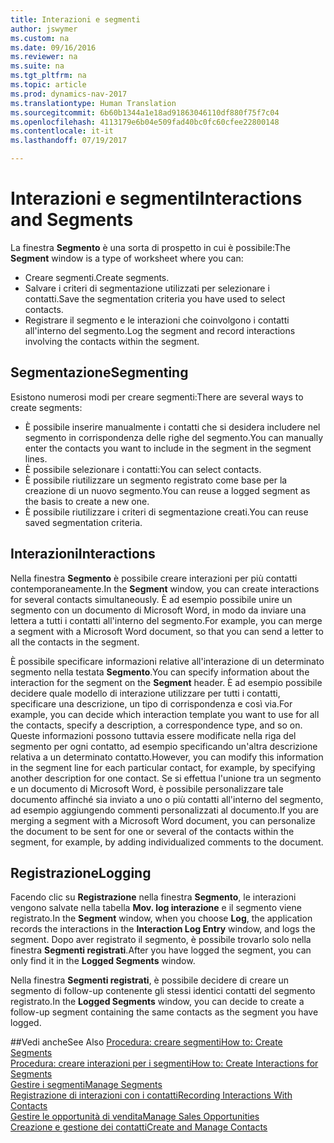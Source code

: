 ```yaml
---
title: Interazioni e segmenti
author: jswymer
ms.custom: na
ms.date: 09/16/2016
ms.reviewer: na
ms.suite: na
ms.tgt_pltfrm: na
ms.topic: article
ms.prod: dynamics-nav-2017
ms.translationtype: Human Translation
ms.sourcegitcommit: 6b60b1344a1e18ad91863046110df880f75f7c04
ms.openlocfilehash: 4113179e6b04e509fad40bc0fc60cfee22800148
ms.contentlocale: it-it
ms.lasthandoff: 07/19/2017

---
```

# <a name="interactions-and-segments"></a><span data-ttu-id="a5885-102">Interazioni e segmenti</span><span class="sxs-lookup"><span data-stu-id="a5885-102">Interactions and Segments</span></span>
<span data-ttu-id="a5885-103">La finestra **Segmento** è una sorta di prospetto in cui è possibile:</span><span class="sxs-lookup"><span data-stu-id="a5885-103">The **Segment** window is a type of worksheet where you can:</span></span>

* <span data-ttu-id="a5885-104">Creare segmenti.</span><span class="sxs-lookup"><span data-stu-id="a5885-104">Create segments.</span></span>
* <span data-ttu-id="a5885-105">Salvare i criteri di segmentazione utilizzati per selezionare i contatti.</span><span class="sxs-lookup"><span data-stu-id="a5885-105">Save the segmentation criteria you have used to select contacts.</span></span>
* <span data-ttu-id="a5885-106">Registrare il segmento e le interazioni che coinvolgono i contatti all'interno del segmento.</span><span class="sxs-lookup"><span data-stu-id="a5885-106">Log the segment and record interactions involving the contacts within the segment.</span></span>

## <a name="segmenting"></a><span data-ttu-id="a5885-107">Segmentazione</span><span class="sxs-lookup"><span data-stu-id="a5885-107">Segmenting</span></span>
<span data-ttu-id="a5885-108">Esistono numerosi modi per creare segmenti:</span><span class="sxs-lookup"><span data-stu-id="a5885-108">There are several ways to create segments:</span></span>

* <span data-ttu-id="a5885-109">È possibile inserire manualmente i contatti che si desidera includere nel segmento in corrispondenza delle righe del segmento.</span><span class="sxs-lookup"><span data-stu-id="a5885-109">You can manually enter the contacts you want to include in the segment in the segment lines.</span></span>
* <span data-ttu-id="a5885-110">È possibile selezionare i contatti:</span><span class="sxs-lookup"><span data-stu-id="a5885-110">You can select contacts.</span></span>
* <span data-ttu-id="a5885-111">È possibile riutilizzare un segmento registrato come base per la creazione di un nuovo segmento.</span><span class="sxs-lookup"><span data-stu-id="a5885-111">You can reuse a logged segment as the basis to create a new one.</span></span>
* <span data-ttu-id="a5885-112">È possibile riutilizzare i criteri di segmentazione creati.</span><span class="sxs-lookup"><span data-stu-id="a5885-112">You can reuse saved segmentation criteria.</span></span>

## <a name="interactions"></a><span data-ttu-id="a5885-113">Interazioni</span><span class="sxs-lookup"><span data-stu-id="a5885-113">Interactions</span></span>
<span data-ttu-id="a5885-114">Nella finestra **Segmento** è possibile creare interazioni per più contatti contemporaneamente.</span><span class="sxs-lookup"><span data-stu-id="a5885-114">In the **Segment** window, you can create interactions for several contacts simultaneously.</span></span> <span data-ttu-id="a5885-115">È ad esempio possibile unire un segmento con un documento di Microsoft Word, in modo da inviare una lettera a tutti i contatti all'interno del segmento.</span><span class="sxs-lookup"><span data-stu-id="a5885-115">For example, you can merge a segment with a Microsoft Word document, so that you can send a letter to all the contacts in the segment.</span></span>

<span data-ttu-id="a5885-116">È possibile specificare informazioni relative all'interazione di un determinato segmento nella testata **Segmento**.</span><span class="sxs-lookup"><span data-stu-id="a5885-116">You can specify information about the interaction for the segment on the **Segment** header.</span></span> <span data-ttu-id="a5885-117">È ad esempio possibile decidere quale modello di interazione utilizzare per tutti i contatti, specificare una descrizione, un tipo di corrispondenza e così via.</span><span class="sxs-lookup"><span data-stu-id="a5885-117">For example, you can decide which interaction template you want to use for all the contacts, specify a description, a correspondence type, and so on.</span></span> <span data-ttu-id="a5885-118">Queste informazioni possono tuttavia essere modificate nella riga del segmento per ogni contatto, ad esempio specificando un'altra descrizione relativa a un determinato contatto.</span><span class="sxs-lookup"><span data-stu-id="a5885-118">However, you can modify this information in the segment line for each particular contact, for example, by specifying another description for one contact.</span></span> <span data-ttu-id="a5885-119">Se si effettua l'unione tra un segmento e un documento di Microsoft Word, è possibile personalizzare tale documento affinché sia inviato a uno o più contatti all'interno del segmento, ad esempio aggiungendo commenti personalizzati al documento.</span><span class="sxs-lookup"><span data-stu-id="a5885-119">If you are merging a segment with a Microsoft Word document, you can personalize the document to be sent for one or several of the contacts within the segment, for example, by adding individualized comments to the document.</span></span>

## <a name="logging"></a><span data-ttu-id="a5885-120">Registrazione</span><span class="sxs-lookup"><span data-stu-id="a5885-120">Logging</span></span>
<span data-ttu-id="a5885-121">Facendo clic su **Registrazione** nella finestra **Segmento**, le interazioni vengono salvate nella tabella **Mov. log interazione** e il segmento viene registrato.</span><span class="sxs-lookup"><span data-stu-id="a5885-121">In the **Segment** window, when you choose **Log**, the application records the interactions in the **Interaction Log Entry** window, and logs the segment.</span></span> <span data-ttu-id="a5885-122">Dopo aver registrato il segmento, è possibile trovarlo solo nella finestra **Segmenti registrati**.</span><span class="sxs-lookup"><span data-stu-id="a5885-122">After you have logged the segment, you can only find it in the **Logged Segments** window.</span></span>

<span data-ttu-id="a5885-123">Nella finestra **Segmenti registrati**, è possibile decidere di creare un segmento di follow-up contenente gli stessi identici contatti del segmento registrato.</span><span class="sxs-lookup"><span data-stu-id="a5885-123">In the **Logged Segments** window, you can decide to create a follow-up segment containing the same contacts as the segment you have logged.</span></span>


##<a name="see-also"></a><span data-ttu-id="a5885-124">Vedi anche</span><span class="sxs-lookup"><span data-stu-id="a5885-124">See Also</span></span>
[<span data-ttu-id="a5885-125">Procedura: creare segmenti</span><span class="sxs-lookup"><span data-stu-id="a5885-125">How to: Create Segments</span></span>](marketing-how-create-segment.md)  
[<span data-ttu-id="a5885-126">Procedura: creare interazioni per i segmenti</span><span class="sxs-lookup"><span data-stu-id="a5885-126">How to: Create Interactions for Segments</span></span>](marketing-how-create-interactions.md)  
[<span data-ttu-id="a5885-127">Gestire i segmenti</span><span class="sxs-lookup"><span data-stu-id="a5885-127">Manage Segments</span></span>](marketing-segments.md)  
[<span data-ttu-id="a5885-128">Registrazione di interazioni con i contatti</span><span class="sxs-lookup"><span data-stu-id="a5885-128">Recording Interactions With Contacts</span></span>](marketing-interactions.md)  
[<span data-ttu-id="a5885-129">Gestire le opportunità di vendita</span><span class="sxs-lookup"><span data-stu-id="a5885-129">Manage Sales Opportunities</span></span>](marketing-manage-sales-opportunities.md)  
[<span data-ttu-id="a5885-130">Creazione e gestione dei contatti</span><span class="sxs-lookup"><span data-stu-id="a5885-130">Create and Manage Contacts</span></span>](marketing-contacts.md)

